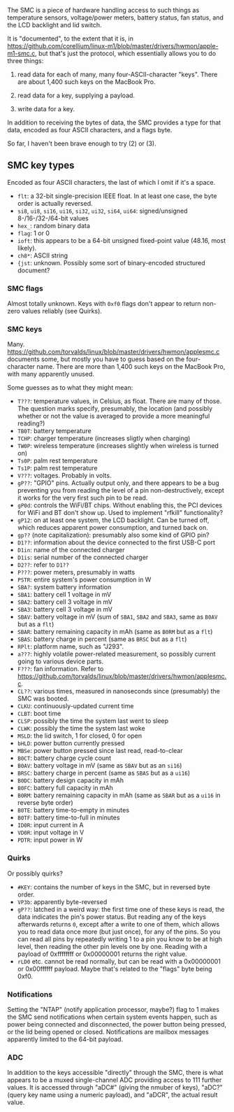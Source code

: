 The SMC is a piece of hardware handling access to such things as temperature sensors, voltage/power meters, battery status, fan status, and the LCD backlight and lid switch.

It is "documented", to the extent that it is, in https://github.com/corellium/linux-m1/blob/master/drivers/hwmon/apple-m1-smc.c, but that's just the protocol, which essentially allows you to do three things:

1. read data for each of many, many four-ASCII-character "keys". There are about 1,400 such keys on the MacBook Pro.

2. read data for a key, supplying a payload.

3. write data for a key.

In addition to receiving the bytes of data, the SMC provides a type for that data, encoded as four ASCII characters, and a flags byte.

So far, I haven't been brave enough to try (2) or (3).

## SMC key types

Encoded as four ASCII characters, the last of which I omit if it's a space.

* `flt`: a 32-bit single-precision IEEE float. In at least one case, the byte order is actually reversed.
* `si8`, `ui8`, `si16`, `ui16`, `si32`, `ui32`, `si64`, `ui64`: signed/unsigned 8-/16-/32-/64-bit values
* `hex_`: random binary data
* `flag`: 1 or 0
* `ioft`: this appears to be a 64-bit unsigned fixed-point value (48.16, most likely).
* `ch8*`: ASCII string
* `{jst`: unknown. Possibly some sort of binary-encoded structured document?

### SMC flags

Almost totally unknown. Keys with `0xf0` flags don't appear to return non-zero values reliably (see Quirks).

### SMC keys

Many. https://github.com/torvalds/linux/blob/master/drivers/hwmon/applesmc.c documents some, but mostly you have to guess based on the four-character name. There are more than 1,400 such keys on the MacBook Pro, with many apparently unused.

Some guesses as to what they might mean:
* `T???`: temperature values, in Celsius, as float. There are many of those. The question marks specify, presumably, the location (and possibly whether or not the value is averaged to provide a more meaningful reading?)
* `TB0T`: battery temperature
* `TCHP`: charger temperature (increases sligtly when charging)
* `TW0P`: wireless temperature (increases slightly when wireless is turned on)
* `Ts0P`: palm rest temperature
* `Ts1P`: palm rest temperature
* `V???`: voltages. Probably in volts.
* `gP??`: "GPIO" pins. Actually output only, and there appears to be a bug preventing you from reading the level of a pin non-destructively, except it works for the very first such pin to be read.
* `gP0d`: controls the WiFi/BT chips.  Without enabling this, the PCI devices for WiFi and BT don't show up.  Used to implement "rfkill" functionality?
* `gP12`: on at least one system, the LCD backlight. Can be turned off, which reduces apparent power consumption, and turned back on.
* `gp??` (note capitalization): presumably also some kind of GPIO pin?
* `D1??`: information about the device connected to the first USB-C port
* `D1in`: name of the connected charger
* `D1is`: serial number of the connected charger
* `D2??`: refer to `D1??`
* `P???`: power meters, presumably in watts
* `PSTR`: entire system's power consumption in W
* `SBA?`: system battery information
* `SBA1`: battery cell 1 voltage in mV
* `SBA2`: battery cell 3 voltage in mV
* `SBA3`: battery cell 3 voltage in mV
* `SBAV`: battery voltage in mV (sum of `SBA1`, `SBA2` and `SBA3`, same as `B0AV` but as a `flt`)
* `SBAR`: battery remaining capacity in mAh (same as `B0RM` but as a `flt`)
* `SBAS`: battery charge in percent (same as `BRSC` but as a `flt`)
* `RPlt`: platform name, such as "J293".
* `a???`: highly volatile power-related measurement, so possibly current going to various device parts.
* `F???`: fan information. Refer to https://github.com/torvalds/linux/blob/master/drivers/hwmon/applesmc.c.
* `CL??`: various times, measured in nanoseconds since (presumably) the SMC was booted.
* `CLKU`: continuously-updated current time
* `CLBT`: boot time
* `CLSP`: possibly the time the system last went to sleep
* `CLWK`: possibly the time the system last woke
* `MSLD`: the lid switch, 1 for closed, 0 for open
* `bHLD`: power button currently pressed
* `MBSe`: power button pressed since last read, read-to-clear
* `B0CT`: battery charge cycle count
* `B0AV`: battery voltage in mV (same as `SBAV` but as an `si16`)
* `BRSC`: battery charge in percent (same as `SBAS` but as a `ui16`)
* `B0DC`: battery design capacity in mAh
* `B0FC`: battery full capacity in mAh
* `B0RM`: battery remaining capacity in mAh (same as `SBAR` but as a `ui16` in reverse byte order)
* `B0TE`: battery time-to-empty in minutes
* `B0TF`: battery time-to-full in minutes
* `ID0R`: input current in A
* `VD0R`: input voltage in V
* `PDTR`: input power in W


### Quirks

Or possibly quirks?

* `#KEY`: contains the number of keys in the SMC, but in reversed byte order.
* `VP3b`: apparently byte-reversed
* `gP??`: latched in a weird way: the first time one of these keys is read, the data indicates the pin's power status. But reading any of the keys afterwards returns `0`, except after a write to one of them, which allows you to read data once more (but just once), for any of the pins. So you can read all pins by repeatedly writing 1 to a pin you know to be at high level, then reading the other pin levels one by one. Reading with a payload of 0xffffffff or 0x00000001 returns the right value.
* `rLD0` etc. cannot be read normally, but can be read with a 0x00000001 or 0x00ffffff payload. Maybe that's related to the "flags" byte being 0xf0.

### Notifications

Setting the "NTAP" (notify application processor, maybe?) flag to 1 makes the SMC send notifications when certain system events happen, such as power being connected and disconnected, the power button being pressed, or the lid being opened or
closed. Notifications are mailbox messages apparently limited to the 64-bit payload.
### ADC

In addition to the keys accessible "directly" through the SMC, there is what appears to be a muxed single-channel ADC providing access to 111 further values.  It is accessed through "aDC#" (giving the nmuber of keys), "aDC?" (query key name using a numeric payload), and "aDCR", the actual result value.
